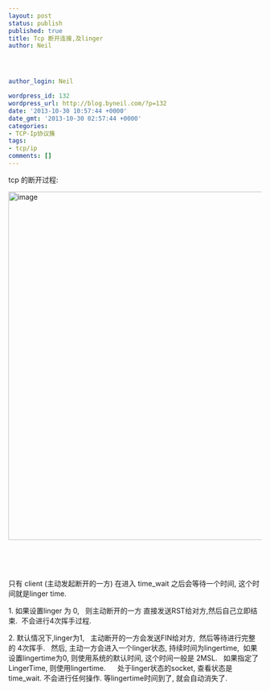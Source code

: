 ```yaml
---
layout: post
status: publish
published: true
title: Tcp 断开连接,及linger
author: Neil




author_login: Neil

wordpress_id: 132
wordpress_url: http://blog.byneil.com/?p=132
date: '2013-10-30 10:57:44 +0000'
date_gmt: '2013-10-30 02:57:44 +0000'
categories:
- TCP-Ip协议簇
tags:
- tcp/ip
comments: []
---
```

<p>tcp 的断开过程:</p>
<p><a href="http://blog.byneil.com/wp-content/uploads/2013/10/image.png"><img class="alignnone size-full wp-image-133" alt="image" src="http://blog.byneil.com/wp-content/uploads/2013/10/image.png" width="980" height="692" /></a></p>
<p>&nbsp;</p>
<p>&nbsp;</p>
<p>只有 client (主动发起断开的一方) 在进入 time_wait 之后会等待一个时间, 这个时间就是linger time.</p>
<p>1. 如果设置linger 为 0, &nbsp; 则主动断开的一方 直接发送RST给对方,然后自己立即结束. &nbsp;不会进行4次挥手过程.</p>
<p>2. 默认情况下,linger为1, &nbsp; 主动断开的一方会发送FIN给对方, &nbsp;然后等待进行完整的 4次挥手. &nbsp; 然后, 主动一方会进入一个linger状态, 持续时间为lingertime, &nbsp;如果设置lingertime为0, 则使用系统的默认时间, 这个时间一般是 2MSL. &nbsp; 如果指定了 LingerTime, 则使用lingertime. &nbsp; &nbsp; &nbsp;处于linger状态的socket, 查看状态是 time_wait. 不会进行任何操作. 等lingertime时间到了, 就会自动消失了.</p>
<p>&nbsp;</p>
<p>&nbsp;</p>
<p>&nbsp;</p>
<p>&nbsp;</p>
<p>&nbsp;</p>
<p>&nbsp;</p>
<p>&nbsp;</p>
